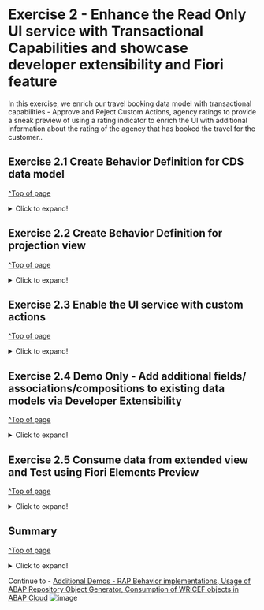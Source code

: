 # Exercise 2 - Enhance the Read Only UI service with Transactional Capabilities and showcase developer extensibility and Fiori feature

In this exercise, we enrich our travel booking data model with transactional capabilities - Approve and Reject Custom Actions, agency ratings to provide a sneak preview of using a rating indicator to enrich the UI with additional information about the rating of the agency that has booked the travel for the customer..

## Exercise 2.1 Create Behavior Definition for CDS data model
[^Top of page](#)

 <details>
 <summary>Click to expand!</summary>
  
1.	Right-click your data definition **`ZAD164_R_TRAVEL_XXX`** and select **New Behavior Definition** from the context menu.
   ![](images/AD164_E2_1_1.png)
 
2.	Maintain a description and click **`Next`**.
   - Description: _**`Behavior for Travel App XXX`**_
   - Retain **Implementation Type:** as **`Managed`**
  ![](images/AD164_E2_1_2.png)
 
3.	Select your transport request and click **`Finish`**.
   ![](images/AD164_E2_1_3.png)
  	
4.	A behavior definition for the CDS  entity with the following details should get generated
   ![](images/AD164_E2_1_4.png)
 
5.	Replace the default source code with following code snippet:

      <pre lang="ABAP">
       managed implementation in class zbp_ad164_r_travel_XXX unique;
       strict ( 2 );
       
       define behavior for zad164_r_travel_XXX alias zad164_travel_XXX
       persistent table zad164travel_XXX
       lock master
       authorization master ( instance )
       etag master LocalLastChangedAt
       {
       //  create;
       //  update;
       //  delete;
         internal update;
       
         field ( readonly, numbering : managed ) TravelUUID;
       
         mapping for zad164travel_XXX
           {
             TravelUUID         = travel_uuid;
             TravelID           = travel_id;
             AgencyID           = agency_id;
             CustomerID         = customer_id;
             BeginDate          = begin_date;
             EndDate            = end_date;
             BookingFee         = booking_fee;
             TotalPrice         = total_price;
             CurrencyCode       = currency_code;
             Description        = description;
             OverallStatus      = overall_status;
             LastChangedAt      = last_changed_at;
             LocalCreatedAt     = local_created_at;
             LocalCreatedBy     = local_created_by;
             LocalLastChangedAt = local_last_changed_at;
             LocalLastChangedBy = local_last_changed_by;
           }
       }
       </pre>

6.	Save and activate the object.
7.	Bring up the Quick Assist proposals ( **`Ctrl + Shift + 1`** ) while hovering over the suggested implementation class name and select the proposal **`Create behavior implementation class zbp..`** to auto generate the behavior implementation class.
   ![](images/AD164_E2_1_5.png)
8.	Maintain a description and click **`Next`**.
   - Description: _**`Behavior implementation for ZAD164_R_TRAVEL_XXX`**_
   ![](images/AD164_E2_1_6.png)

9.	Select your transport request and click **`Finish`**.
   ![](images/AD164_E2_1_7.png)
    
10.	A behavior implementation class for the behavior definition with the following details should get generated
    ![](images/AD164_E2_1_8.png)

11.	Save and activate the object.
   
 </details>
 
## Exercise 2.2 Create Behavior Definition for projection view
[^Top of page](#)

 <details>
  <summary>Click to expand!</summary>

1.	Right-click your projection view **`ZAD164_C_TRAVEL_XXX`** and select **New Behavior Definition** from the context menu.
  	![](images/AD164_E2_2_1.png)
  
2.	Maintain a description and click **`Next`**.
   - Description: _**`Projection Behavior implementation for ZAD164_C_TRAVEL_XXX`**_
   ![](images/AD164_E2_2_2.png)
 
3.	Select your transport request and click **`Finish`**.
   ![](images/AD164_E2_2_3.png)

4.	A projection behavior definition for the projection CDS entity with the following details should get generated
  	![](images/AD164_E2_2_4.png)
 
5.	Replace the default source code with following with code snippet:

    <pre lang="ABAP">
     projection;
     strict ( 2 );
     
     define behavior for zad164_c_travel_XXX alias zad164_travel_XXX
     {
     
       use action acceptTravel;
       use action rejectTravel;
     }
     </pre>
 
6.	Save and activate the object.

 </details>

## Exercise 2.3 Enable the UI service with custom actions
[^Top of page](#)

 <details>
  <summary>Click to expand!</summary>
  
After completing this exercise, you will have enabled the Travel booking approval app with **APPROVE** and **REJECT** custom actions.
1.	Open the behavior definition for view **`ZAD164_R_TRAVEL_XXX`** from the project explorer and add two custom actions APPROVE and REJECT.
   	The behavior definition should look like this after defining the custom actions
  	<br>![](images/AD164_E2_3_1.png)
  	
  <pre lang="ABAP">
    managed implementation in class zbp_ad164_r_travel_XXX unique;
    strict ( 2 );
    
    define behavior for zad164_r_travel_XXX alias zad164_travel_XXX
    persistent table zad164travel_XXX
    lock master
    authorization master ( global )
    etag master LocalLastChangedAt
    {
    //  create;
    //  update;
    //  delete;
    
      internal update;
    
      field ( readonly, numbering : managed ) TravelUUID;
    
      action acceptTravel result [1] $self;
      action rejectTravel result [1] $self;
    
      mapping for zad164travel_XXX
        {
          TravelUUID         = travel_uuid;
          TravelID           = travel_id;
          AgencyID           = agency_id;
          CustomerID         = customer_id;
          BeginDate          = begin_date;
          EndDate            = end_date;
          BookingFee         = booking_fee;
          TotalPrice         = total_price;
          CurrencyCode       = currency_code;
          Description        = description;
          OverallStatus      = overall_status;
          LastChangedAt      = last_changed_at;
          LocalCreatedAt     = local_created_at;
          LocalCreatedBy     = local_created_by;
          LocalLastChangedAt = local_last_changed_at;
          LocalLastChangedBy = local_last_changed_by;
        }
    } 
</pre>
    
2.	Save and active the behavior definition
3.	Use the quick assist to generate the definition for the actions defined in our behavior implementation class **`ZBP_AD164_R_TRAVEL_XXX`**
   <br>![](images/AD164_E2_3_2.png)

4.	Local class include of the behaviour implementation class **`ZBP_AD164_R_TRAVEL_XXX`** should look like this
   <br>![](images/AD164_E2_3_3.png)

5.	Save and activate the behavior implementation class.
6.	Implement action ACCEPT, save and activate the behavior implementation class.
   
<pre lang="ABAP">
   "Modify travel instance
    MODIFY ENTITIES OF zad164_r_travel_XXX IN LOCAL MODE
      ENTITY zad164_travel_XXX
        UPDATE FIELDS ( OverallStatus )
        WITH VALUE #( FOR key IN keys ( %tky          = key-%tky
                                        OverallStatus = travel_status-accepted ) )
      FAILED failed.

    "Read changed data for action result
    READ ENTITIES OF zad164_r_travel_XXX IN LOCAL MODE
      ENTITY zad164_travel_XXX
        ALL FIELDS WITH
        CORRESPONDING #( keys )
      RESULT DATA(travels).

    result = VALUE #( FOR travel IN travels ( %tky   = travel-%tky
                                              %param = travel ) ).
</pre>

   <br>![](images/AD164_E2_3_4.png)

7.	Implement action REJECT, save and activate the behavior implementation class.
   
<pre lang="ABAP">
   "Modify travel instance
    MODIFY ENTITIES OF zad164_r_travel_XXX IN LOCAL MODE
      ENTITY zad164_travel_XXX
        UPDATE FIELDS ( OverallStatus )
        WITH VALUE #( FOR key IN keys ( %tky          = key-%tky
                                        OverallStatus = travel_status-rejected ) )
      FAILED failed.

    "Read changed data for action result
    READ ENTITIES OF zad164_r_travel_XXX IN LOCAL MODE
      ENTITY zad164_travel_XXX
        ALL FIELDS WITH
        CORRESPONDING #( keys )
      RESULT DATA(travels).

    result = VALUE #( FOR travel IN travels ( %tky   = travel-%tky
                                              %param = travel ) ).
</pre>

   <br>![](images/AD164_E2_3_5.png)

8.	Test the implementation of ACCEPT and REJECT actions from **Preview** functionality of the UI oData service of the service binding **ZAD164_UI_TRAVEL_XXX_O4**

 Note that the buttons ACCEPT and REJECT will be active once we select a data record and on clicking the buttons, respective status will be set against
  	List should look like this before selecting a record
  	<br>![](images/AD164_E2_3_6.png)

 List should look like this after selecting a record
   <br>![](images/AD164_E2_3_7.png)

 After clicking on the Approve action button, the record details should have the Overall Status set to Accepted
   <br>![](images/AD164_E2_3_8.png)
  
</details>
 
## Exercise 2.4 Demo Only - Add additional fields/ associations/compositions to existing data models via Developer Extensibility 
[^Top of page](#)

 <details>
  <summary>Click to expand!</summary>

After completing this demo, we will have created a parent-child ( composition ) association between our Agency and Agency Review Rating entities and hence will be able to use this to calculate average rating for the agency. 
Showcase the following
 - Current Agency CDS Entity : **`ZAD164_R_AGENCY`**
 - Extend View definition on Agency Entity : **`ZAD164_R_AGENCY_EXTEND`**
 - View which is accessed as an extension : **`ZAD164_R_AGENCY_REVIEW`**
  
 </details>
 
## Exercise 2.5 Consume data from extended view and Test using Fiori Elements Preview
[^Top of page](#)

 <details>
  <summary>Click to expand!</summary>
After completing these steps you will have included a new field for average rating in the travel booking data model which consumes the data from the entity that was added as part of developer extensibility demo.

1.	Open the data definition for view **`ZAD164_R_TRAVEL_XXX`** from the project explorer and add a new association to **`ZAD164_R_AGENCY_REVIEW`** and compute the average rating for the agency from the data from association.
   	NOTE: While using the avg(... ) function, the CDS entity prompts to use GROUP BY clause in CDS entity -> Use the quick assist to generate the required data
The entity should now look like this
    <br>![](images/AD164_E2_5_1.png)

<pre lang="ABAP">
    @AccessControl.authorizationCheck: #NOT_REQUIRED
    @EndUserText.label: 'Data model for Travel App'
    define root view entity zad164_r_travel_XXX 
      as select from zad164travel_XXX as travel_XXX
      
      association [0..1] to zad164_r_agency             as _Agency         on $projection.AgencyId = _Agency.AgencyId
      association [0..*] to zad164_r_agency_review      as _AgencyReview   on $projection.AgencyId = _AgencyReview.AgencyId
      association [0..1] to zad164_r_customer           as _Customer       on $projection.CustomerId = _Customer.CustomerID
      association [1..1] to zad164_r_overall_status_vh  as _OverallStatus  on $projection.OverallStatus = _OverallStatus.OverallStatus
      association [0..1] to I_Currency                  as _Currency       on $projection.CurrencyCode = _Currency.Currency
    {
      key travel_uuid                           as TravelUuid,
      travel_id                                 as TravelId,
      agency_id                                 as AgencyId,
      avg( _AgencyReview.Rating as abap.fltp )  as AgencyRating,
      customer_id                               as CustomerId,
      begin_date                                as BeginDate,
      end_date                                  as EndDate,
      @Semantics.amount.currencyCode: 'CurrencyCode'
      booking_fee                               as BookingFee,
      @Semantics.amount.currencyCode: 'CurrencyCode'
      total_price                               as TotalPrice,
      currency_code                             as CurrencyCode,
      description                               as Description,
      overall_status                            as OverallStatus,
      @Semantics.user.createdBy: true
      local_created_by                          as LocalCreatedBy,
      @Semantics.systemDateTime.createdAt: true
      local_created_at                          as LocalCreatedAt,
      @Semantics.user.lastChangedBy: true
      local_last_changed_by                     as LocalLastChangedBy,
      @Semantics.systemDateTime.localInstanceLastChangedAt: true
      local_last_changed_at                     as LocalLastChangedAt,
    
      @Semantics.systemDateTime.lastChangedAt: true
      last_changed_at                           as LastChangedAt,
      
      /* Associations */
      _Agency,
      _AgencyReview,
      _Customer,
      _OverallStatus,
      _Currency
      
    }
    group by
      travel_uuid,
      travel_id,
      agency_id,
      customer_id,
      begin_date,
      end_date,
      booking_fee,
      total_price,
      currency_code,
      description,
      overall_status,
      local_created_by,
      local_created_at,
      local_last_changed_by,
      local_last_changed_at,
      last_changed_at
      </pre>

2.	Save and activate the CDS entity
3.	Open the data definition for the consumption view **`ZAD164_C_TRAVEL_XXX`** from the project explorer and add the computed average rating for the agency from the data from the CDS entity **`ZAD164_R_TRAVEL_XXX`**.

The entity should now look like this
    <br>![](images/AD164_E2_5_2.png)

<pre lang="ABAP">
      @EndUserText.label: 'Travel Projection View'
      @AccessControl.authorizationCheck: #CHECK
      
      @Metadata.allowExtensions: true
      @Search.searchable: true
      define root view entity zad164_c_travel_XXC 
        provider contract transactional_query
        as projection on zad164_r_travel_XXX
      {
        key TravelUuid,
            
            @Search.defaultSearchElement: true
            TravelId,
      
            @Search.defaultSearchElement: true
            @ObjectModel.text.element: ['AgencyName']
            AgencyId,
            _Agency.Name              as AgencyName,
            AgencyRating,
      
            @Search.defaultSearchElement: true
            @ObjectModel.text.element: ['CustomerName']
            CustomerId,
            _Customer.LastName        as CustomerName,
      
            BeginDate,
            EndDate,
      
            BookingFee,
            TotalPrice,
            CurrencyCode,
      
            Description,
      
            @ObjectModel.text.element: ['OverallStatusText']
            OverallStatus,
            _OverallStatus._Text.Text as OverallStatusText : localized,
      
            LocalLastChangedAt,
      
            _Agency,
            _AgencyReview,
            _Currency,
            _Customer,
            _OverallStatus
      }   
</pre>

4.	Save and activate the CDS entity
5.	Open the meta data definition for the consumption view **`ZAD164_C_TRAVEL_XXX`** from the project explorer and add the UI annotations for the Agency Rating.
 
   The entity should now look like this
   <br>![](images/AD164_E2_5_3.png)

<pre lang="ABAP">
      @Metadata.layer: #CORE

      @UI: { headerInfo: { typeName: 'Travel',
                           typeNamePlural: 'Travels',
                           title: { type: #STANDARD, value: 'TravelID' } },
             presentationVariant: [{ sortOrder: [{ by: 'BeginDate', direction: #DESC }
                                                ], 
                                     visualizations: [{type: #AS_LINEITEM}]  }] }
      
      annotate entity zad164_c_travel_000 with
      {
        @UI.facet: [{ type: #IDENTIFICATION_REFERENCE }]
        @UI.hidden: true
        TravelUuid;
      
        @UI: { lineItem:       [{ position: 10 }],
               identification: [{ position: 10 }],
               selectionField: [{ position: 10 }]}
        TravelId;
      
        @UI: { lineItem:       [{ position: 20 }],
               identification: [{ position: 20 }],
               selectionField: [{ position: 20 }]}
        @Consumption.valueHelpDefinition: [{ entity : {name: 'zad164_r_agency_std_vh', element: 'AgencyId' }}]
        AgencyId;
        
        @UI: { 
        dataPoint: {
          qualifier: 'AgencyRating',
          targetValue: 5,
          visualization: #RATING,
          title: 'Agency Rating Indicator'
        },
        lineItem: [
          {
            type: #AS_DATAPOINT,
            label: 'Agency Rating Indicator',
            importance: #HIGH,
            position: 30
          }
        ],
        identification: [{ type: #AS_DATAPOINT,
                           label : 'Agency Rating Indicator',
                           importance: #HIGH,
                           position: 30 }]
        }
        AgencyRating;
      
        @UI: { lineItem:       [{ position: 40 }],
               identification: [{ position: 40 }],
               selectionField: [{ position: 40 }]}
        @Consumption.valueHelpDefinition: [{entity: {name: 'zad164_r_customer_stdvh', element: 'CustomerID' }}]
        CustomerId;
      
        @UI: { lineItem:       [{ position: 50 }],
               identification: [{ position: 50 }]}
        BeginDate;
      
        @UI: { lineItem:       [{ position: 60 }],
               identification: [{ position: 60 }]}
        EndDate;
      
        @UI: { lineItem:       [{ position: 70 }],
               identification: [{ position: 70 }]}
        BookingFee;
      
        @UI: { lineItem:       [{ position: 80 }],
               identification: [{ position: 80 }]}
        TotalPrice;
      
        @Consumption.valueHelpDefinition: [{entity: {name: 'I_CurrencyStdVH', element: 'Currency' }}]
        CurrencyCode;
      
        @UI: { lineItem:       [{ position: 90 }],
               identification: [{ position: 90 }]}
        Description;
      
        @UI: { lineItem:       [{ position: 100 },
                                { type: #FOR_ACTION, dataAction: 'acceptTravel', label: 'Accept Travel', position: 10 },
                                { type: #FOR_ACTION, dataAction: 'rejectTravel', label: 'Reject Travel', position: 20 }],
               identification: [{ position: 100 }],
               selectionField: [{ position: 100 }],
               textArrangement: #TEXT_ONLY }
        @Consumption.valueHelpDefinition: [{ entity: {name: 'zad164_r_overall_status_vh', element: 'OverallStatus' }}]
        OverallStatus;
      
        @UI.hidden: true
        OverallStatusText;
      
        @UI.hidden: true
        LocalLastChangedAt;
      
      }
</pre>

6.	Save and activate the metadata extension of the projection CDS entity
7.	Test the implementation of rating indicator from **Preview** functionality of the UI oData service of the service binding **`ZAD164_UI_TRAVEL_XXX_O4`**
    	Note that the Agency Review will be available as a Rating indicator on the list view as shown below
 
  	<br>![](images/AD164_E2_5_4.png)

8.	To understand other controls that can be used in the fiori app, go through the [Fiori Feature Showcase App Guide](https://github.com/SAP-samples/abap-platform-fiori-feature-showcase/wiki/Feature-Showcase-App-Guide).

</details>

## Summary
[^Top of page](#)

 <details>
  <summary>Click to expand!</summary>
You've now enriched our travel booking data model with transactional capabilities - Approve and Reject Custom Actions, use developer extensibility to add agency ratings to the data model and also provide a sneak preview of using a rating indicator to enrich the UI with additional information about the rating of the agency that has booked the travel for the customer..
 </details>

Continue to - [Additional Demos - RAP Behavior implementations, Usage of ABAP Repository Object Generator, Consumption of WRICEF objects in ABAP Cloud](../../README.md#addtional-demos)
![image](https://github.com/SAP-samples/teched2023-AD164/assets/33621897/46f95d7c-d831-4fc4-924a-085ed440f1ca)
